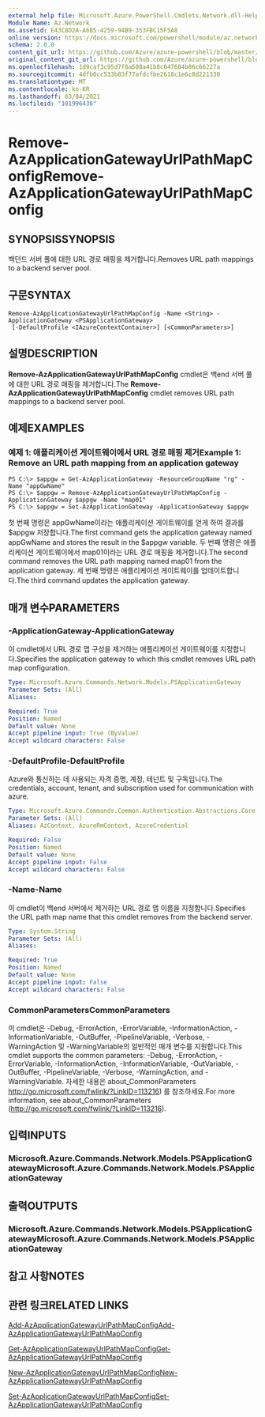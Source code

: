 ```yaml
---
external help file: Microsoft.Azure.PowerShell.Cmdlets.Network.dll-Help.xml
Module Name: Az.Network
ms.assetid: E43C8D2A-A6B5-4259-94B9-353FBC15F5A8
online version: https://docs.microsoft.com/powershell/module/az.network/remove-azapplicationgatewayurlpathmapconfig
schema: 2.0.0
content_git_url: https://github.com/Azure/azure-powershell/blob/master/src/Network/Network/help/Remove-AzApplicationGatewayUrlPathMapConfig.md
original_content_git_url: https://github.com/Azure/azure-powershell/blob/master/src/Network/Network/help/Remove-AzApplicationGatewayUrlPathMapConfig.md
ms.openlocfilehash: 1d9caf3c95d7f8a508a41b8c047684b86c66227a
ms.sourcegitcommit: 4dfb0cc533b83f77afdcfbe2618c1e6c8d221330
ms.translationtype: MT
ms.contentlocale: ko-KR
ms.lasthandoff: 03/04/2021
ms.locfileid: "101996436"
---
```

# <span data-ttu-id="ffcbd-101">Remove-AzApplicationGatewayUrlPathMapConfig</span><span class="sxs-lookup"><span data-stu-id="ffcbd-101">Remove-AzApplicationGatewayUrlPathMapConfig</span></span>

## <span data-ttu-id="ffcbd-102">SYNOPSIS</span><span class="sxs-lookup"><span data-stu-id="ffcbd-102">SYNOPSIS</span></span>
<span data-ttu-id="ffcbd-103">백던드 서버 풀에 대한 URL 경로 매핑을 제거합니다.</span><span class="sxs-lookup"><span data-stu-id="ffcbd-103">Removes URL path mappings to a backend server pool.</span></span>

## <span data-ttu-id="ffcbd-104">구문</span><span class="sxs-lookup"><span data-stu-id="ffcbd-104">SYNTAX</span></span>

```
Remove-AzApplicationGatewayUrlPathMapConfig -Name <String> -ApplicationGateway <PSApplicationGateway>
 [-DefaultProfile <IAzureContextContainer>] [<CommonParameters>]
```

## <span data-ttu-id="ffcbd-105">설명</span><span class="sxs-lookup"><span data-stu-id="ffcbd-105">DESCRIPTION</span></span>
<span data-ttu-id="ffcbd-106">**Remove-AzApplicationGatewayUrlPathMapConfig** cmdlet은 백end 서버 풀에 대한 URL 경로 매핑을 제거합니다.</span><span class="sxs-lookup"><span data-stu-id="ffcbd-106">The **Remove-AzApplicationGatewayUrlPathMapConfig** cmdlet removes URL path mappings to a backend server pool.</span></span>

## <span data-ttu-id="ffcbd-107">예제</span><span class="sxs-lookup"><span data-stu-id="ffcbd-107">EXAMPLES</span></span>

### <span data-ttu-id="ffcbd-108">예제 1: 애플리케이션 게이트웨이에서 URL 경로 매핑 제거</span><span class="sxs-lookup"><span data-stu-id="ffcbd-108">Example 1: Remove an URL path mapping from an application gateway</span></span>
```
PS C:\> $appgw = Get-AzApplicationGateway -ResourceGroupName "rg" -Name "appGwName"
PS C:\> $appgw = Remove-AzApplicationGatewayUrlPathMapConfig -ApplicationGateway $appgw -Name "map01"
PS C:\> $appgw = Set-AzApplicationGateway -ApplicationGateway $appgw
```

<span data-ttu-id="ffcbd-109">첫 번째 명령은 appGwName이라는 애플리케이션 게이트웨이를 얻게 하여 결과를 $appgw 저장합니다.</span><span class="sxs-lookup"><span data-stu-id="ffcbd-109">The first command gets the application gateway named appGwName and stores the result in the $appgw variable.</span></span>
<span data-ttu-id="ffcbd-110">두 번째 명령은 애플리케이션 게이트웨이에서 map01이라는 URL 경로 매핑을 제거합니다.</span><span class="sxs-lookup"><span data-stu-id="ffcbd-110">The second command removes the URL path mapping named map01 from the application gateway.</span></span>
<span data-ttu-id="ffcbd-111">세 번째 명령은 애플리케이션 게이트웨이를 업데이트합니다.</span><span class="sxs-lookup"><span data-stu-id="ffcbd-111">The third command updates the application gateway.</span></span>

## <span data-ttu-id="ffcbd-112">매개 변수</span><span class="sxs-lookup"><span data-stu-id="ffcbd-112">PARAMETERS</span></span>

### <span data-ttu-id="ffcbd-113">-ApplicationGateway</span><span class="sxs-lookup"><span data-stu-id="ffcbd-113">-ApplicationGateway</span></span>
<span data-ttu-id="ffcbd-114">이 cmdlet에서 URL 경로 맵 구성을 제거하는 애플리케이션 게이트웨이를 지정합니다.</span><span class="sxs-lookup"><span data-stu-id="ffcbd-114">Specifies the application gateway to which this cmdlet removes URL path map configuration.</span></span>

```yaml
Type: Microsoft.Azure.Commands.Network.Models.PSApplicationGateway
Parameter Sets: (All)
Aliases:

Required: True
Position: Named
Default value: None
Accept pipeline input: True (ByValue)
Accept wildcard characters: False
```

### <span data-ttu-id="ffcbd-115">-DefaultProfile</span><span class="sxs-lookup"><span data-stu-id="ffcbd-115">-DefaultProfile</span></span>
<span data-ttu-id="ffcbd-116">Azure와 통신하는 데 사용되는 자격 증명, 계정, 테넌트 및 구독입니다.</span><span class="sxs-lookup"><span data-stu-id="ffcbd-116">The credentials, account, tenant, and subscription used for communication with azure.</span></span>

```yaml
Type: Microsoft.Azure.Commands.Common.Authentication.Abstractions.Core.IAzureContextContainer
Parameter Sets: (All)
Aliases: AzContext, AzureRmContext, AzureCredential

Required: False
Position: Named
Default value: None
Accept pipeline input: False
Accept wildcard characters: False
```

### <span data-ttu-id="ffcbd-117">-Name</span><span class="sxs-lookup"><span data-stu-id="ffcbd-117">-Name</span></span>
<span data-ttu-id="ffcbd-118">이 cmdlet이 백end 서버에서 제거하는 URL 경로 맵 이름을 지정합니다.</span><span class="sxs-lookup"><span data-stu-id="ffcbd-118">Specifies the URL path map name that this cmdlet removes from the backend server.</span></span>

```yaml
Type: System.String
Parameter Sets: (All)
Aliases:

Required: True
Position: Named
Default value: None
Accept pipeline input: False
Accept wildcard characters: False
```

### <span data-ttu-id="ffcbd-119">CommonParameters</span><span class="sxs-lookup"><span data-stu-id="ffcbd-119">CommonParameters</span></span>
<span data-ttu-id="ffcbd-120">이 cmdlet은 -Debug, -ErrorAction, -ErrorVariable, -InformationAction, -InformationVariable, -OutBuffer, -PipelineVariable, -Verbose, -WarningAction 및 -WarningVariable의 일반적인 매개 변수를 지원합니다.</span><span class="sxs-lookup"><span data-stu-id="ffcbd-120">This cmdlet supports the common parameters: -Debug, -ErrorAction, -ErrorVariable, -InformationAction, -InformationVariable, -OutVariable, -OutBuffer, -PipelineVariable, -Verbose, -WarningAction, and -WarningVariable.</span></span> <span data-ttu-id="ffcbd-121">자세한 내용은 about_CommonParameters http://go.microsoft.com/fwlink/?LinkID=113216) 를 참조하세요.</span><span class="sxs-lookup"><span data-stu-id="ffcbd-121">For more information, see about_CommonParameters (http://go.microsoft.com/fwlink/?LinkID=113216).</span></span>

## <span data-ttu-id="ffcbd-122">입력</span><span class="sxs-lookup"><span data-stu-id="ffcbd-122">INPUTS</span></span>

### <span data-ttu-id="ffcbd-123">Microsoft.Azure.Commands.Network.Models.PSApplicationGateway</span><span class="sxs-lookup"><span data-stu-id="ffcbd-123">Microsoft.Azure.Commands.Network.Models.PSApplicationGateway</span></span>

## <span data-ttu-id="ffcbd-124">출력</span><span class="sxs-lookup"><span data-stu-id="ffcbd-124">OUTPUTS</span></span>

### <span data-ttu-id="ffcbd-125">Microsoft.Azure.Commands.Network.Models.PSApplicationGateway</span><span class="sxs-lookup"><span data-stu-id="ffcbd-125">Microsoft.Azure.Commands.Network.Models.PSApplicationGateway</span></span>

## <span data-ttu-id="ffcbd-126">참고 사항</span><span class="sxs-lookup"><span data-stu-id="ffcbd-126">NOTES</span></span>

## <span data-ttu-id="ffcbd-127">관련 링크</span><span class="sxs-lookup"><span data-stu-id="ffcbd-127">RELATED LINKS</span></span>

[<span data-ttu-id="ffcbd-128">Add-AzApplicationGatewayUrlPathMapConfig</span><span class="sxs-lookup"><span data-stu-id="ffcbd-128">Add-AzApplicationGatewayUrlPathMapConfig</span></span>](./Add-AzApplicationGatewayUrlPathMapConfig.md)

[<span data-ttu-id="ffcbd-129">Get-AzApplicationGatewayUrlPathMapConfig</span><span class="sxs-lookup"><span data-stu-id="ffcbd-129">Get-AzApplicationGatewayUrlPathMapConfig</span></span>](./Get-AzApplicationGatewayUrlPathMapConfig.md)

[<span data-ttu-id="ffcbd-130">New-AzApplicationGatewayUrlPathMapConfig</span><span class="sxs-lookup"><span data-stu-id="ffcbd-130">New-AzApplicationGatewayUrlPathMapConfig</span></span>](./New-AzApplicationGatewayUrlPathMapConfig.md)

[<span data-ttu-id="ffcbd-131">Set-AzApplicationGatewayUrlPathMapConfig</span><span class="sxs-lookup"><span data-stu-id="ffcbd-131">Set-AzApplicationGatewayUrlPathMapConfig</span></span>](./Set-AzApplicationGatewayUrlPathMapConfig.md)


